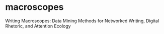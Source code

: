 # macroscopes
Writing Macroscopes: Data Mining Methods for Networked Writing, Digital Rhetoric, and Attention Ecology
